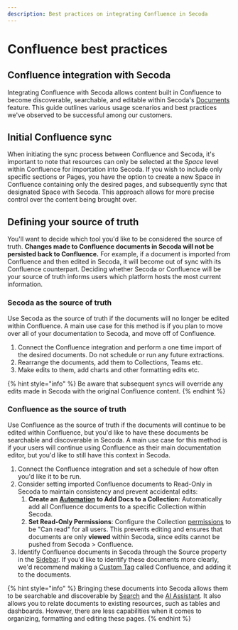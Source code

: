 ```yaml
---
description: Best practices on integrating Confluence in Secoda
---
```


# Confluence best practices

## Confluence integration with Secoda

Integrating Confluence with Secoda allows content built in Confluence to become discoverable, searchable, and editable within Secoda's [Documents](../../../features/documents/) feature. This guide outlines various usage scenarios and best practices we've observed to be successful among our customers.

## Initial Confluence sync

When initiating the sync process between Confluence and Secoda, it's important to note that resources can only be selected at the _Space_ level within Confluence for importation into Secoda. If you wish to include only specific sections or Pages, you have the option to create a new Space in Confluence containing only the desired pages, and subsequently sync that designated Space with Secoda. This approach allows for more precise control over the content being brought over.

## Defining your source of truth

You'll want to decide which tool you'd like to be considered the source of truth. **Changes made to Confluence documents in Secoda will not be persisted back to Confluence.** For example, if a document is imported from Confluence and then edited in Secoda, it will become out of sync with its Confluence counterpart. Deciding whether Secoda or Confluence will be your source of truth informs users which platform hosts the most current information.

### **Secoda as the source of truth**

Use Secoda as the source of truth if the documents will no longer be edited within Confluence. A main use case for this method is if you plan to move over all of your documentation to Secoda, and move off of Confluence.

1. Connect the Confluence integration and perform a one time import of the desired documents. Do not schedule or run any future extractions.
2. Rearrange the documents, add them to Collections, Teams etc.
3. Make edits to them, add charts and other formatting edits etc.

{% hint style="info" %}
Be aware that subsequent syncs will override any edits made in Secoda with the original Confluence content.
{% endhint %}

### **Confluence as the source of truth**

Use Confluence as the source of truth if the documents will continue to be edited within Confluence, but you'd like to have these documents be searchable and discoverable in Secoda. A main use case for this method is if your users will continue using Confluence as their main documentation editor, but you'd like to still have this context in Secoda.

1. Connect the Confluence integration and set a schedule of how often you'd like it to be run.
2. Consider setting imported Confluence documents to Read-Only in Secoda to maintain consistency and prevent accidental edits:
   1. **Create an** [**Automation**](../../../features/automations.md) **to Add Docs to a Collection**: Automatically add all Confluence documents to a specific Collection within Secoda.
   2. **Set Read-Only Permissions**: Configure the Collection [permissions](../../../features/sharing-resources.md) to be "Can read" for all users. This prevents editing and ensures that documents are only **viewed** within Secoda, since edits cannot be pushed from Secoda > Confluence.
3. Identify Confluence documents in Secoda through the Source property in the [Sidebar](../../../resource-and-metadata-management/resource-sidebar.md). If you'd like to identify these documents more clearly, we'd recommend making a [Custom Tag](../../../resource-and-metadata-management/tags/custom-tags.md) called Confluence, and adding it to the documents.&#x20;

{% hint style="info" %}
Bringing these documents into Secoda allows them to be searchable and discoverable by [Search](../../../features/search.md) and the [AI Assistant](../../../features/ai-assistant/). It also allows you to relate documents to existing resources, such as tables and dashboards. However, there are less capabilities when it comes to organizing, formatting and editing these pages.
{% endhint %}

